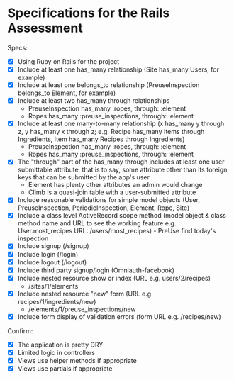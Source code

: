 # Specifications for the Rails Assessment

Specs:
- [x] Using Ruby on Rails for the project
- [x] Include at least one has_many relationship (Site has_many Users, for example)
- [x] Include at least one belongs_to relationship (PreuseInspection belongs_to Element, for example)
- [x] Include at least two has_many through relationships
  - PreuseInspection has_many :ropes, through: :element
  - Ropes has_many :preuse_inspections, through: :element
- [x] Include at least one many-to-many relationship (x has_many y through z, y has_many x through z; e.g. Recipe has_many Items through Ingredients, Item has_many Recipes through Ingredients)
  - PreuseInspection has_many :ropes, through: :element
  - Ropes has_many :preuse_inspections, through: :element
- [x] The "through" part of the has_many through includes at least one user submittable attribute, that is to say, some attribute other than its foreign keys that can be submitted by the app's user
  - Element has plenty other attributes an admin would change
  - Climb is a quasi-join table with a user-submitted attribute
- [x] Include reasonable validations for simple model objects (User, PreuseInspection, PeriodicInspection, Element, Rope, Site)
- [x] Include a class level ActiveRecord scope method (model object & class method name and URL to see the working feature e.g. User.most_recipes URL: /users/most_recipes) - PreUse find today's inspection
- [x] Include signup (/signup)
- [x] Include login (/login)
- [x] Include logout (/logout)
- [x] Include third party signup/login (Omniauth-facebook)
- [x] Include nested resource show or index (URL e.g. users/2/recipes)
  - /sites/1/elements
- [x] Include nested resource "new" form (URL e.g. recipes/1/ingredients/new)
  - /elements/1/preuse_inspections/new
- [x] Include form display of validation errors (form URL e.g. /recipes/new)

Confirm:
- [x] The application is pretty DRY
- [x] Limited logic in controllers
- [x] Views use helper methods if appropriate
- [x] Views use partials if appropriate
